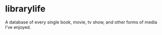 # librarylife
A database of every single book, movie, tv show, and other forms of media I've enjoyed.
